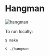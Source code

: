 # Hangman

![hangman](https://user-images.githubusercontent.com/35535783/57383048-1a249800-717c-11e9-93a7-bae0cc2e570f.png)

To run locally:

```$ make```

```$ ./hangman```

